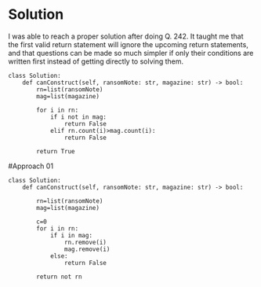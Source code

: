 # Solution

I was able to reach a proper solution after doing Q. 242.
It taught me that the first valid return statement will ignore the upcoming return statements,<br>
and that questions can be made so much simpler if only their conditions are written first instead of getting directly to solving them.
```
class Solution:
    def canConstruct(self, ransomNote: str, magazine: str) -> bool:
        rn=list(ransomNote)
        mag=list(magazine)

        for i in rn:
            if i not in mag:
                return False
            elif rn.count(i)>mag.count(i):
                return False
            
        return True       
```

#Approach 01
```
class Solution:
    def canConstruct(self, ransomNote: str, magazine: str) -> bool:

        rn=list(ransomNote)
        mag=list(magazine)

        c=0
        for i in rn:
            if i in mag:
                rn.remove(i)
                mag.remove(i)
            else:
                return False

        return not rn
```
